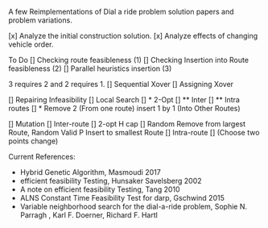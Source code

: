 A few Reimplementations of Dial a ride problem solution papers and problem variations.

[x] Analyze the initial construction solution.
[x] Analyze effects of changing vehicle order.

To Do 
[] Checking route feasibleness (1)
[] Checking Insertion into Route feasibleness (2)
[] Parallel heuristics insertion (3)

3 requires 2 and 2 requires 1.
[] Sequential Xover 
[] Assigning Xover

[] Repairing Infeasibility
[] Local Search 
[] * 2-Opt 
[] ** Inter
[] ** Intra routes
[] * Remove 2 (From one route) insert 1 by 1 (Into Other Routes)

[] Mutation
	[] Inter-route
		[] 2-opt H cap
		[] Random Remove from largest Route, Random Valid P Insert to smallest Route
	[] Intra-route
		[] (Choose two points change)

Current References:
* Hybrid Genetic Algorithm, Masmoudi 2017
* efficient feasibility Testing, Hunsaker Savelsberg 2002
* A note on efficient feasibility Testing, Tang 2010
* ALNS Constant Time Feasibility Test for darp, Gschwind 2015
* Variable neighborhood search for the dial-a-ride problem, Sophie N. Parragh , Karl F. Doerner, Richard F. Hartl
